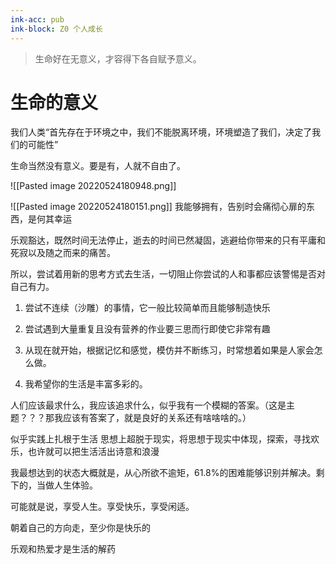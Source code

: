 ```yaml
---
ink-acc: pub
ink-block: Z0 个人成长
---
```


> 生命好在无意义，才容得下各自赋予意义。
# 生命的意义

我们人类“首先存在于环境之中，我们不能脱离环境，环境塑造了我们，决定了我们的可能性”

生命当然没有意义。要是有，人就不自由了。


![[Pasted image 20220524180948.png]]


![[Pasted image 20220524180151.png]]
我能够拥有，告别时会痛彻心扉的东西，是何其幸运



乐观豁达，既然时间无法停止，逝去的时间已然凝固，逃避给你带来的只有平庸和死寂以及随之而来的痛苦。

所以，尝试着用新的思考方式去生活，一切阻止你尝试的人和事都应该警惕是否对自己有力。

1.  尝试不连续（沙雕）的事情，它一般比较简单而且能够制造快乐
    
2.  尝试遇到大量重复且没有营养的作业要三思而行即使它非常有趣
    
3.  从现在就开始，根据记忆和感觉，模仿并不断练习，时常想着如果是人家会怎么做。
    
4.  我希望你的生活是丰富多彩的。




  


人们应该最求什么，我应该追求什么，似乎我有一个模糊的答案。（这是主题？？？那我应该有答案了，就是良好的关系还有啥啥啥的。）

  

似乎实践上扎根于生活 思想上超脱于现实，将思想于现实中体现，探索，寻找欢乐，也许就可以把生活活出诗意和浪漫




  

我最想达到的状态大概就是，从心所欲不逾矩，61.8%的困难能够识别并解决。剩下的，当做人生体验。

可能就是说，享受人生。享受快乐，享受闲适。


  

朝着自己的方向走，至少你是快乐的

乐观和热爱才是生活的解药